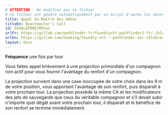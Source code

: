```yaml
---
# ATTENTION : Ne modifiez pas ce fichier
# Ce fichier est généré automatiquement par un script d'après les données du module Foundry VTT officiel et de sa traduction
title: Appel du Maître des bêtes
titleEn: Beastmaster's Call
id: 5kUQuIP8N57MXhuz
urlFr: https://gitlab.com/pathfinder-fr/foundryvtt-pathfinder2-fr/-/blob/master/data/feats/5kUQuIP8N57MXhuz.htm
urlEn: https://gitlab.com/hooking/foundry-vtt---pathfinder-2e/-/blob/master/packs/data/feats.db/beastmaster-s-call.json
layout: dons
---
```

**Fréquence** une fois par tour

Vous faites appel brièvement à une projection primordiale d'un compagnon non actif pour vous fournir l'avantage du renfort d'un compagnon.

La projection survient dans une case inoccupée de votre choix dans les 9 m de votre position, vous apportant l'avantage de son renfort, puis disparaît à votre prochain tour. La projection possède la même CA et les modificateurs des jets de sauvegarde que ceux du véritable compagnon et s'il devait subir n'importe quel dégât avant votre prochain tour, il disparaît et le bénéfice de son renfort se termine immédiatement.
